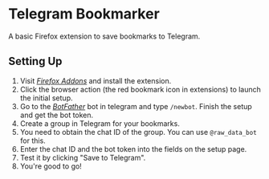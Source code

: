 # Telegram Bookmarker

A basic Firefox extension to save bookmarks to Telegram.

## Setting Up

1. Visit [_Firefox Addons_](https://addons.mozilla.org/en-US/firefox/addon/telegram-bookmarker/) and install the extension.
2. Click the browser action (the red bookmark icon in extensions) to launch the initial setup.
3. Go to the [_BotFather_](https://t.me/BotFather) bot in telegram and type ``/newbot``. Finish the setup and get the bot token.
4. Create a group in Telegram for your bookmarks.
5. You need to obtain the chat ID of the group. You can use ``@raw_data_bot`` for this.
6. Enter the chat ID and the bot token into the fields on the setup page.
7. Test it by clicking "Save to Telegram".
8. You're good to go!
